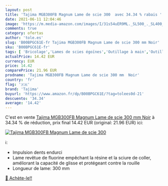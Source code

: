 ```yaml
---
layout: post
title: 'Tajima MGB300FB Magnum Lame de scie 300  avec 34.34 % rabais '
date: 2021-06-11 12:04:46
image: 'https://m.media-amazon.com/images/I/31s54uER9ML._SL500_._SL400_.jpg'
comments: true
category: ofertas
author: 'tole.es'
slug: 'B00BPGC61E-fr Tajima MGB300FB Magnum Lame de scie 300 mm Noir'
sku: 'B00BPGC61E-fr'
tags: [ 'Bricolage','Lames de scies égoïnes','Outillage à main','Outillage à main et électroportatif','Scies et accessoires','tajima', ]
actualPrice: 14.42 EUR
currency: EUR
price: 14.42
comparePrice: 21.96 EUR
prodname: 'Tajima MGB300FB Magnum Lame de scie 300 mm  Noir'
country: 'fr'
flag: '🇫🇷'
brand: 'Tajima'
buyurl: 'https://www.amazon.fr/dp/B00BPGC61E/?tag=tolees0d-21'
descuento: '34.34'
average: '14.42'
---
```


C'est en vente [Tajima MGB300FB Magnum Lame de scie 300 mm  Noir](https://www.amazon.fr/dp/B00BPGC61E/?tag=tolees0d-21)  à  34.34 % de réduction, prix final  14.42 EUR (original: 21.96 EUR) ici:

[![Tajima MGB300FB Magnum Lame de scie 300 ](https://m.media-amazon.com/images/I/31s54uER9ML._SL500_._SL400_.jpg)](https://www.amazon.fr/dp/B00BPGC61E/?tag=tolees0d-21)

ℹ️:

- Impulsion dents endurci
- Lame revêtue de fluorine empêchant la résine et la sciure de coller, améliorant la capacité de glisse et protégeant contre la rouille
- Longueur de lame: 300 mm

[🛒 Achète-le!!](https://www.amazon.fr/dp/B00BPGC61E/?tag=tolees0d-21)
